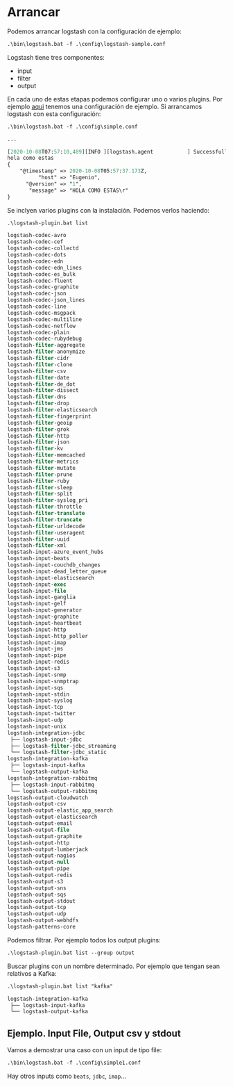 # Arrancar

Podemos arrancar logstash con la configuración de ejemplo:

```ps
.\bin\logstash.bat -f .\config\logstash-sample.conf
```

Logstash tiene tres componentes:
- input
- filter
- output

En cada uno de estas etapas podemos configurar uno o varios plugins. Por ejemplo [aqui](./logstash/simple.conf) tenemos una configuración de ejemplo. Si arrancamos logstash con esta configuración:

```ps
.\bin\logstash.bat -f .\config\simple.conf

...

[2020-10-08T07:57:10,489][INFO ][logstash.agent           ] Successfully started Logstash API endpoint {:port=>9600}
hola como estas
{
    "@timestamp" => 2020-10-08T05:57:37.173Z,
          "host" => "Eugenio",
      "@version" => "1",
       "message" => "HOLA COMO ESTAS\r"
}
```

Se inclyen varios plugins con la instalación. Podemos verlos haciendo:

```ps
.\logstash-plugin.bat list

logstash-codec-avro
logstash-codec-cef
logstash-codec-collectd
logstash-codec-dots
logstash-codec-edn
logstash-codec-edn_lines
logstash-codec-es_bulk
logstash-codec-fluent
logstash-codec-graphite
logstash-codec-json
logstash-codec-json_lines
logstash-codec-line
logstash-codec-msgpack
logstash-codec-multiline
logstash-codec-netflow
logstash-codec-plain
logstash-codec-rubydebug
logstash-filter-aggregate
logstash-filter-anonymize
logstash-filter-cidr
logstash-filter-clone
logstash-filter-csv
logstash-filter-date
logstash-filter-de_dot
logstash-filter-dissect
logstash-filter-dns
logstash-filter-drop
logstash-filter-elasticsearch
logstash-filter-fingerprint
logstash-filter-geoip
logstash-filter-grok
logstash-filter-http
logstash-filter-json
logstash-filter-kv
logstash-filter-memcached
logstash-filter-metrics
logstash-filter-mutate
logstash-filter-prune
logstash-filter-ruby
logstash-filter-sleep
logstash-filter-split
logstash-filter-syslog_pri
logstash-filter-throttle
logstash-filter-translate
logstash-filter-truncate
logstash-filter-urldecode
logstash-filter-useragent
logstash-filter-uuid
logstash-filter-xml
logstash-input-azure_event_hubs
logstash-input-beats
logstash-input-couchdb_changes
logstash-input-dead_letter_queue
logstash-input-elasticsearch
logstash-input-exec
logstash-input-file
logstash-input-ganglia
logstash-input-gelf
logstash-input-generator
logstash-input-graphite
logstash-input-heartbeat
logstash-input-http
logstash-input-http_poller
logstash-input-imap
logstash-input-jms
logstash-input-pipe
logstash-input-redis
logstash-input-s3
logstash-input-snmp
logstash-input-snmptrap
logstash-input-sqs
logstash-input-stdin
logstash-input-syslog
logstash-input-tcp
logstash-input-twitter
logstash-input-udp
logstash-input-unix
logstash-integration-jdbc
 ├── logstash-input-jdbc
 ├── logstash-filter-jdbc_streaming
 └── logstash-filter-jdbc_static
logstash-integration-kafka
 ├── logstash-input-kafka
 └── logstash-output-kafka
logstash-integration-rabbitmq
 ├── logstash-input-rabbitmq
 └── logstash-output-rabbitmq
logstash-output-cloudwatch
logstash-output-csv
logstash-output-elastic_app_search
logstash-output-elasticsearch
logstash-output-email
logstash-output-file
logstash-output-graphite
logstash-output-http
logstash-output-lumberjack
logstash-output-nagios
logstash-output-null
logstash-output-pipe
logstash-output-redis
logstash-output-s3
logstash-output-sns
logstash-output-sqs
logstash-output-stdout
logstash-output-tcp
logstash-output-udp
logstash-output-webhdfs
logstash-patterns-core
```

Podemos filtrar. Por ejemplo todos los output plugins:

```ps
.\logstash-plugin.bat list --group output
```

Buscar plugins con un nombre determinado. Por ejemplo que tengan sean relativos a Kafka:

```ps
.\logstash-plugin.bat list "kafka"

logstash-integration-kafka
 ├── logstash-input-kafka
 └── logstash-output-kafka
```

## Ejemplo. Input File, Output csv y stdout

Vamos a demostrar una caso con un input de tipo file:

```ps
.\bin\logstash.bat -f .\config\simple1.conf
```

Hay otros inputs como `beats`, `jdbc`, `imap`...
